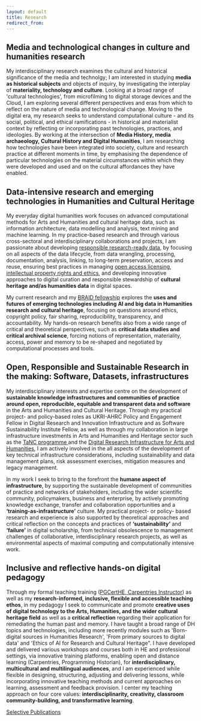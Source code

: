 ```yaml
---
layout: default
title: Research
redirect_from: 
---
```


## Media and technological changes in culture and humanities research
My interdisciplinary research examines the cultural and historical significance of the media and technolgy; I am interested in studying <b>media as historical subjects</b> and objects of inquiry, by investigating the interplay of <b>materiality, technology and culture</b>. Looking at a broad range of 'cultural technologies', from microfilming to digital storage devices and the Cloud, I am exploring several different perspectives and eras from which to reflect on the nature of media and technological change. Moving to the digital era, my research seeks to understand computational culture - and its social, political, and ethical ramifications - in historical and materialist context by reflecting or incorporating past technologies, practices, and ideologies. By working at the intersection of <b>Media History, media archaeology, Cultural History and Digital Humanities</b>, I am researching how technologies have been integrated into society, culture and research practice at different moments in time, by emphasising the dependence of particular technologies on the material circumstances within which they were developed and used and on the cultural affordances they have enabled.

## Data-intensive research and emerging technologies in Humanities and Cultural Heritage   
My everyday digital humanities work focuses on advanced computational methods for Arts and Humanities and cultural heritage data, such as information architecture, data modelling and analysis, text mining and machine learning. In my practice-based research and through various cross-sectoral and interdisciplinary collaborations and projects, I am passionate about developing <a href="https://amsichani.github.io/projects/responsible_research">responsible research-ready data</a>, by focusing on all aspects of the data lifecycle, from data wrangling, processing, documentation, analysis, linking, to long-term preservation, access and reuse, ensuring best practices in managing <a href="https://amsichani.github.io/projects/legal_AI">open access licensing, intellectual property rights and ethics</a>, and developing innovative approaches to digital curation and responsible stewardship of <b>cultural heritage and/as humanities data</b> in digital spaces. 

My current research and my <a href="https://amsichani.github.io/projects/braid">BRAID fellowship</a> explores the <b>uses and futures of emerging technologies including AI and big data in Humanities research and cultural heritage</b>, focusing on questions around ethics, copyright policy, fair sharing, reproducibility, transparency, and accountability. My hands-on research benefits also from a wide range of critical and theoretical perspectives, such as <b>critical data studies and critical archival science</b>, forcing notions of representation, materiality, access, power and memory to be re-shaped and negotiated by computational processes and tools.

## Open, Responsible and Sustainable Research in the making: Software, Datasets, infrastructures 
My interdisciplinary interests and expertise centre on the development of <b>sustainable knowledge infrastructures and communities of practice around open, reproducible, equitable and transparent data and software</b> in the Arts and Humanities and Cultural Heritage. Through my practical project- and policy-based roles as UKRI-AHRC Policy and Engagement Fellow in Digital Research and Innovation Infrastructure and as Software Sustainability Institute Fellow, as well as through my collaboration in large infrastructure investments in Arts and Humanities and Heritage sector such as the <a href= "https://www.nationalcollection.org.uk"> TaNC programme </a> and the <a href="https://www.dariah.eu"> Digital Research Infrastructure for Arts and Humanities</a>, I am actively involved in the all aspects of the development of key technical infrastructure considerations, including sustainability and data management plans, risk assessment exercises, mitigation measures and legacy management. 

In my work I seek to bring to the forefront the <b>humane aspect of infrastructure</b>, by supporting the sustainable development of communities of practice and networks of stakeholders, including the wider scientific community, policymakers, business and enterprise, by actively promoting knowledge exchange, transfer and collaboration opportunities and a <b>‘training-as-infrastructure’</b> culture. My practical project- or policy- based research and experience is also supported by theoretical approaches and critical reflection on the concepts and practices of <b>‘sustainability’</b> and <b>‘failure’</b> in digital scholarship, from technical obsolescence to management challenges of collaborative, interdisciplinary research projects,  as well as environmental aspects of maximal computing and computationally intensive work.

## Inclusive and reflective hands-on digital pedagogy
Through my formal teaching training (<a href="https://amsichani.github.io/projects/train_the_trainer">PGCertHE, Carpentries Instructor</a>) as well as my <b>research-informed, inclusive, flexible and accessible teaching ethos</b>, in my pedagogy I seek to communicate and promote <b>creative uses of digital technology to the Arts, Humanities, and the wider cultural heritage field</b> as well as a <b>critical reflection</b> regarding their application for remediating the human past and memory. I have taught a broad range of DH topics and technologies, including more recently modules such as 'Born-digital sources in Humanities Research', 'From primary sources to digital data' and 'Ethics of AI for Research and Cultural Heritage". I have developed and delivered various workshops and courses both in HE and professional settings, via innovative training platforms, enabling open and distance learning (Carpentries, Programming Historian), for <b>interdisciplinary, multicultural and multilingual audiences</b>, and I am experienced while flexible in designing, structuring, adjusting and delivering lessons, while incorporating innovative teaching methods and current approaches on learning, assessment and feedback provision. I center my teaching approach on four core values: <b>interdisciplinarity, creativity, classroom community-building, and transformative learning</b>.

[Selective Publications](publications.md)
